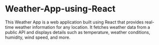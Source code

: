 # Weather-App-using-React
This Weather App is a web application built using React that provides real-time weather information for any location. It fetches weather data from a public API and displays details such as temperature, weather conditions, humidity, wind speed, and more.
